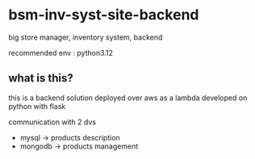 # bsm-inv-syst-site-backend
big store manager, inventory system, backend

recommended env : python3.12

## what is this?
this is a backend solution
deployed over aws as a lambda
developed on python with flask

communication with 2 dvs
- mysql -> products description
- mongodb -> products management
